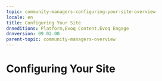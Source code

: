 ```yaml
---
topic: community-managers-configuring-your-site-overview
locale: en
title: Configuring Your Site
dnneditions: Platform,Evoq Content,Evoq Engage
dnnversion: 09.02.00
parent-topic: community-managers-overview
---
```


# Configuring Your Site